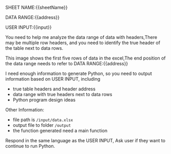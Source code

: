 SHEET NAME:{{sheetName}}

DATA RANGE:{{address}}

USER INPUT:{{input}}

You need to help me analyze the data range of data with headers,There may be multiple row headers, and you need to identify the true header of the table next to data rows.

This image shows the first five rows of data in the excel,The end position of the data range needs to refer to DATA RANGE:{{address}}

I need enough information to generate Python, so you need to output information based on USER INPUT, including

- true table headers and header address
- data range with true headers next to data rows
- Python program design ideas

Other Information:

- file path is `/input/data.xlsx`
- output file to folder `/output`
- the function generated need a main function

Respond in the same language as the USER INPUT, Ask user if they want to continue to run Python.

